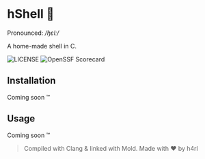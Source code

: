 # hShell :shell:

Pronounced: _/ɧɛlː/_

A home-made shell in C.

![[LICENSE](https://github.com/h4rldev/hshell/blob/main/LICENSE)](https://img.shields.io/github/license/h4rldev/hshell?style=flat-square)
![[OpenSSF Scorecard](https://securityscorecards.dev/viewer/?uri=github.com/h4rldev/hshell)](https://api.securityscorecards.dev/projects/github.com/h4rldev/hshell/badge?style=flat-square)

## Installation

Coming soon :tm:

## Usage

Coming soon :tm:

> Compiled with Clang & linked with Mold.
> Made with :heart: by h4rl
